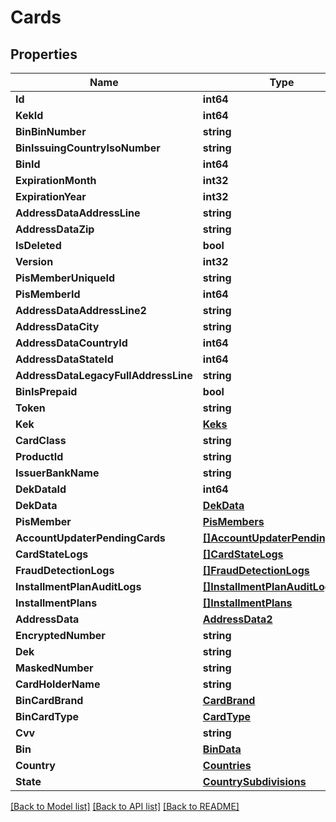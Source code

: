 # Cards

## Properties

Name | Type | Description | Notes
------------ | ------------- | ------------- | -------------
**Id** | **int64** |  | 
**KekId** | **int64** |  | 
**BinBinNumber** | **string** |  | [optional] 
**BinIssuingCountryIsoNumber** | **string** |  | [optional] 
**BinId** | **int64** |  | 
**ExpirationMonth** | **int32** |  | 
**ExpirationYear** | **int32** |  | 
**AddressDataAddressLine** | **string** |  | [optional] 
**AddressDataZip** | **string** |  | [optional] 
**IsDeleted** | **bool** |  | 
**Version** | **int32** |  | 
**PisMemberUniqueId** | **string** |  | [optional] 
**PisMemberId** | **int64** |  | [optional] 
**AddressDataAddressLine2** | **string** |  | [optional] 
**AddressDataCity** | **string** |  | [optional] 
**AddressDataCountryId** | **int64** |  | [optional] 
**AddressDataStateId** | **int64** |  | [optional] 
**AddressDataLegacyFullAddressLine** | **string** |  | [optional] 
**BinIsPrepaid** | **bool** |  | [optional] 
**Token** | **string** |  | [optional] 
**Kek** | [**Keks**](Keks.md) |  | [optional] 
**CardClass** | **string** |  | [optional] 
**ProductId** | **string** |  | [optional] 
**IssuerBankName** | **string** |  | [optional] 
**DekDataId** | **int64** |  | [optional] 
**DekData** | [**DekData**](DEKData.md) |  | [optional] 
**PisMember** | [**PisMembers**](PisMembers.md) |  | [optional] 
**AccountUpdaterPendingCards** | [**[]AccountUpdaterPendingCards**](AccountUpdaterPendingCards.md) |  | [optional] 
**CardStateLogs** | [**[]CardStateLogs**](CardStateLogs.md) |  | [optional] 
**FraudDetectionLogs** | [**[]FraudDetectionLogs**](FraudDetectionLogs.md) |  | [optional] 
**InstallmentPlanAuditLogs** | [**[]InstallmentPlanAuditLogs**](InstallmentPlanAuditLogs.md) |  | [optional] 
**InstallmentPlans** | [**[]InstallmentPlans**](InstallmentPlans.md) |  | [optional] 
**AddressData** | [**AddressData2**](AddressData2.md) |  | [optional] 
**EncryptedNumber** | **string** |  | [optional] 
**Dek** | **string** |  | [optional] 
**MaskedNumber** | **string** |  | [optional] 
**CardHolderName** | **string** |  | [optional] 
**BinCardBrand** | [**CardBrand**](CardBrand.md) |  | 
**BinCardType** | [**CardType**](CardType.md) |  | 
**Cvv** | **string** |  | [optional] 
**Bin** | [**BinData**](BinData.md) |  | [optional] 
**Country** | [**Countries**](Countries.md) |  | [optional] 
**State** | [**CountrySubdivisions**](CountrySubdivisions.md) |  | [optional] 

[[Back to Model list]](../README.md#documentation-for-models) [[Back to API list]](../README.md#documentation-for-api-endpoints) [[Back to README]](../README.md)


